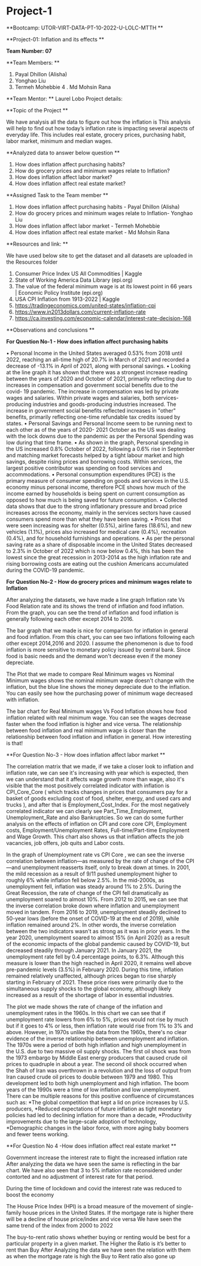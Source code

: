 # Project-1

**Bootcamp: UTOR-VIRT-DATA-PT-10-2022-U-LOLC-MTTH **

**Project-01: Inflation and its effects **

**Team Number: 07** 
 
**Team Members: **

1. Payal Dhillon (Alisha) 
2. Yonghao Liu
3. Termeh Mohebbie 
4 . Md Mohsin Rana 

**Team Mentor: **
Laurel Lobo Project details:

**Topic of the Project **

We have analysis all the data to figure out how the inflation is This analysis will help to find out how today’s inflation rate is impacting several aspects of everyday life. This includes real estate, grocery prices, purchasing habit, labor market, minimum and median wages. 

**Analyzed  data to answer below question **

1. How does inflation affect purchasing habits?
2. How do grocery prices and minimum wages relate to Inflation? 
3. How does inflation affect labor market?
4. How does inflation affect real estate market? 

**Assigned Task to the Team member **

1. How does inflation affect purchasing habits - Payal Dhillon (Alisha)
2. How do grocery prices and minimum wages relate to Inflation- Yonghao Liu
3. How does inflation affect labor market -  Termeh Mohebbie
4. How does inflation affect real estate market - Md Mohsin Rana

**Resources and link: **

We have used below site to get the dataset and all datasets are uploaded in the Resources folder 
1.	Consumer Price Index US All Commodities | Kaggle
2.	State of Working America Data Library (epi.org)
3.	The value of the federal minimum wage is at its lowest point in 66 years | Economic Policy Institute (epi.org)
4.	USA CPI Inflation from 1913-2022 | Kaggle
5.	https://tradingeconomics.com/united-states/inflation-cpi 
6.	https://www.in2013dollars.com/current-inflation-rate
7.	https://ca.investing.com/economic-calendar/interest-rate-decision-168


**Observations and conclusions **

**For Question No-1 - How does inflation affect purchasing habits**

•	Personal Income in the United States averaged 0.53% from 2018 until 2022, reaching an all-time high of 20.7% in March of 2021 and recorded a decrease of -13.1% in April of 2021, along with personal savings.
•	Looking at the line graph it has shown that there was a strongest increase reading between the years of 2020 and October of 2021, primarily reflecting due to increases in compensation and government social benefits due to the covid- 19 pandemic. The increase in compensation was led by private wages and salaries. Within private wages and salaries, both services-producing industries and goods-producing industries increased. The increase in government social benefits reflected increases in "other" benefits, primarily reflecting one-time refundable tax credits issued by states.
•	Personal Savings and Personal Income seem to be running next to each other as of the years of 2020- 2021 October as the US was dealing with the lock downs due to the pandemic as per the Personal Spending was low during that time frame.
•	As shown in the graph, Personal spending in the US increased 0.8% October of 2022, following a 0.6% rise in September and matching market forecasts helped by a tight labour market and high savings, despite rising prices and borrowing costs. Within services, the largest positive contributor was spending on food services and accommodations.
•	Personal consumption expenditures (PCE) is the primary measure of consumer spending on goods and services in the U.S. economy minus personal income, therefore PCE shows how much of the income earned by households is being spent on current consumption as opposed to how much is being saved for future consumption.
•	Collected data shows that due to the strong inflationary pressure and broad price increases across the economy, mainly in the services sectors have caused consumers spend more than what they have been saving.
•	Prices that were seen increasing was for shelter (0.5%), airline fares (18.6%), and new vehicles (1.1%), prices also increased for medical care (0.4%), recreation (0.4%), and for household furnishings and operations.
•	As per the personal saving rate as a share of disposable income in the United States decreased to 2.3% in October of 2022 which is now below 0.4%, this has been the lowest since the great recession in 2013-2014 as the high inflation rate and rising borrowing costs are eating out the cushion Americans accumulated during the COVID-19 pandemic.

**For Question No-2 - How do grocery prices and minimum wages relate to Inflation**

After analyzing the datasets, we have made a line graph Inflation rate Vs Food Relation rate and its   shows the trend of inflation and food inflation. From the graph, you can see the trend of inflation and food inflation is generally following each other except 2014 to 2016. 

The bar graph that we made is nice for comparison for inflation in general and food inflation. From this chart, you can see two inflations following each other except 2014,2016 and 2020. I assume the phenomenon is due to food inflation is more sensitive to monetary policy issued by central bank. Since food is basic needs and the demand won't decrease even if the money depreciate.

The Plot that we made to compare Real Minimum wages vs Nominal Minimum wages shows the nominal minimum wage doesn't change with the inflation, but the blue line shows the money depreciate due to the inflation. You can easily see how the purchasing power of minimum wage decreased with inflation.

The bar chart for Real Minimum wages Vs Food Inflation shows how food inflation related with real minimum wage. You can see the wages decrease faster when the food inflation is higher and vice versa. The relationship between food inflation and real minimum wage is closer than the relationship between food inflation and inflation in general. How interesting is that!

**For Question No-3 - How does inflation affect labor market **

The correlation matrix that we made, if we take a closer look to inflation and inflation rate, we can see it's increasing with year which is expected, then we can understand that it affects wage growth more than wage, also it's visible that the most positively correlated indicator with inflation is CPI_Core_Core ( which tracks changes in prices that consumers pay for a basket of goods excluding cost of food, shelter, energy, and used cars and trucks ), and after that is Employment_Cost_Index. For the most negatively correlated indicator we can clearly see Part_Time_Employment, Unemployment_Rate and also Bankruptcies.
So we can do some further analysis on the effects of inflation on CPI and core core CPI, Employment costs, Employment/Unemployment Rates, Full-time/Part-time Employment and Wage Growth.
This chart also shows us that inflation affects the job vacancies, job offers, job quits and Labor costs.

In the graph of Unemployment rate vs CPI Core , we can see the inverse correlation between inflation—as measured by the rate of change of the CPI—and unemployment reasserts itself, only to break down at times.
In 2001, the mild recession as a result of 9/11 pushed unemployment higher to roughly 6% while inflation fell below 2.5%. In the mid-2000s, as unemployment fell, inflation was steady around 1% to 2.5%. During the Great Recession, the rate of change of the CPI fell dramatically as unemployment soared to almost 10%. From 2012 to 2015, we can see that the inverse correlation broke down where inflation and unemployment moved in tandem. From 2016 to 2019, unemployment steadily declined to 50-year lows (before the onset of COVID-19 at the end of 2019), while inflation remained around 2%. In other words, the inverse correlation between the two indicators wasn't as strong as it was in prior years.
In the year 2020, unemployment soared to almost 15% (in April 2020) as a result of the economic impacts of the global pandemic caused by COVID-19, but decreased steadily through January 2021. In January 2021, the unemployment rate fell by 0.4 percentage points, to 6.3%. Although this measure is lower than the high reached in April 2020, it remains well above pre-pandemic levels (3.5%) in February 2020. During this time, inflation remained relatively unaffected, although prices began to rise sharply starting in February of 2021. These price rises were primarily due to the simultaneous supply shocks to the global economy, although likely increased as a result of the shortage of labor in essential industries.

The plot we made  shows the rate of change of the inflation and unemployment rates in the 1960s. In this chart we can see that if unemployment rate lowers from 6% to 5%, prices would not rise by much but if it goes to 4% or less, then inflation rate would rise from 1% to 3% and above.
However, in 1970s unlike the data from the 1960s, there's no clear evidence of the inverse relationship between unemployment and inflation. The 1970s were a period of both high inflation and high unemployment in the U.S. due to two massive oil supply shocks. The first oil shock was from the 1973 embargo by Middle East energy producers that caused crude oil prices to quadruple in about a year. The second oil shock occurred when the Shah of Iran was overthrown in a revolution and the loss of output from Iran caused crude oil prices to double between 1979 and 1980. This development led to both high unemployment and high inflation.
The boom years of the 1990s were a time of low inflation and low unemployment. There can be multiple reasons for this positive confluence of circumstances such as:
*The global competition that kept a lid on price increases by U.S. producers,
*Reduced expectations of future inflation as tight monetary policies had led to declining inflation for more than a decade,
*Productivity improvements due to the large-scale adoption of technology,
*Demographic changes in the labor force, with more aging baby boomers and fewer teens working.

**For Question No 4 -How does inflation affect real estate market **

Government increase the interest rate to flight the increased inflation rate After analyzing the data we have seen the same is reflecting in the bar chart. We have also seen that 3 to 5% inflation rate reconsidered under contorted and no adjustment of interest rate for that period.

During the time of lockdown and covid the interest rate was reduced to boost the economy

The House Price Index (HPI) is a broad measure of the movement of single-family house prices in the United States. If the mortgage rate is higher there will be a decline of house price/index and vice versa We have seen the same trend of the index from 2000 to 2022

The buy-to-rent ratio shows whether buying or renting would be best for a particular property in a given market. The Higher the Ratio is it’s better to rent than Buy After Analyzing the data we have seen the relation with them as when the mortgage rate is high the Buy to Rent ratio also gone up
